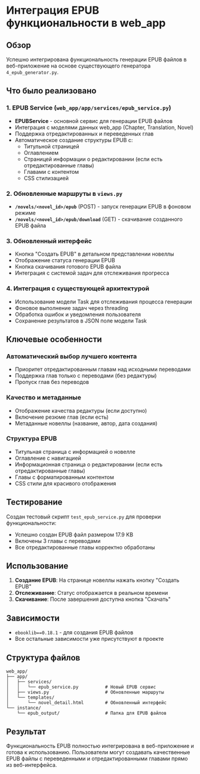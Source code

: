 # Интеграция EPUB функциональности в web_app

## Обзор

Успешно интегрирована функциональность генерации EPUB файлов в веб-приложение на основе существующего генератора `4_epub_generator.py`.

## Что было реализовано

### 1. EPUB Service (`web_app/app/services/epub_service.py`)
- **EPUBService** - основной сервис для генерации EPUB файлов
- Интеграция с моделями данных web_app (Chapter, Translation, Novel)
- Поддержка отредактированных и переведенных глав
- Автоматическое создание структуры EPUB с:
  - Титульной страницей
  - Оглавлением
  - Страницей информации о редактировании (если есть отредактированные главы)
  - Главами с контентом
  - CSS стилизацией

### 2. Обновленные маршруты в `views.py`
- **`/novels/<novel_id>/epub`** (POST) - запуск генерации EPUB в фоновом режиме
- **`/novels/<novel_id>/epub/download`** (GET) - скачивание созданного EPUB файла

### 3. Обновленный интерфейс
- Кнопка "Создать EPUB" в детальном представлении новеллы
- Отображение статуса генерации EPUB
- Кнопка скачивания готового EPUB файла
- Интеграция с системой задач для отслеживания прогресса

### 4. Интеграция с существующей архитектурой
- Использование модели Task для отслеживания процесса генерации
- Фоновое выполнение задач через threading
- Обработка ошибок и уведомления пользователя
- Сохранение результатов в JSON поле модели Task

## Ключевые особенности

### Автоматический выбор лучшего контента
- Приоритет отредактированным главам над исходными переводами
- Поддержка глав только с переводами (без редактуры)
- Пропуск глав без переводов

### Качество и метаданные
- Отображение качества редактуры (если доступно)
- Включение резюме глав (если есть)
- Метаданные новеллы (название, автор, дата создания)

### Структура EPUB
- Титульная страница с информацией о новелле
- Оглавление с навигацией
- Информационная страница о редактировании (если есть отредактированные главы)
- Главы с форматированным контентом
- CSS стили для красивого отображения

## Тестирование

Создан тестовый скрипт `test_epub_service.py` для проверки функциональности:
- Успешно создан EPUB файл размером 17.9 KB
- Включены 3 главы с переводами
- Все отредактированные главы корректно обработаны

## Использование

1. **Создание EPUB**: На странице новеллы нажать кнопку "Создать EPUB"
2. **Отслеживание**: Статус отображается в реальном времени
3. **Скачивание**: После завершения доступна кнопка "Скачать"

## Зависимости

- `ebooklib==0.18.1` - для создания EPUB файлов
- Все остальные зависимости уже присутствуют в проекте

## Структура файлов

```
web_app/
├── app/
│   ├── services/
│   │   └── epub_service.py          # Новый EPUB сервис
│   ├── views.py                     # Обновленные маршруты
│   └── templates/
│       └── novel_detail.html        # Обновленный интерфейс
└── instance/
    └── epub_output/                 # Папка для EPUB файлов
```

## Результат

Функциональность EPUB полностью интегрирована в веб-приложение и готова к использованию. Пользователи могут создавать качественные EPUB файлы с переведенными и отредактированными главами прямо из веб-интерфейса. 